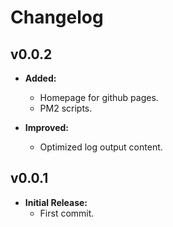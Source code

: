# Changelog

## v0.0.2

- **Added:**
  - Homepage for github pages.
  - PM2 scripts.

- **Improved:**
  - Optimized log output content.

## v0.0.1

- **Initial Release:**
  - First commit.